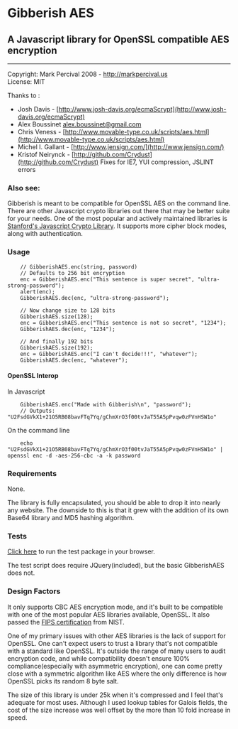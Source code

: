 # Gibberish AES
## A Javascript library for OpenSSL compatible AES encryption

----

Copyright: Mark Percival 2008 - <http://markpercival.us>  
License: MIT

Thanks to :

- Josh Davis - [http://www.josh-davis.org/ecmaScrypt](http://www.josh-davis.org/ecmaScrypt)
- Alex Boussinet [alex.boussinet@gmail.com](mailto:alex.boussinet@gmail.com)
- Chris Veness - [http://www.movable-type.co.uk/scripts/aes.html](http://www.movable-type.co.uk/scripts/aes.html)
- Michel I. Gallant - [http://www.jensign.com/](http://www.jensign.com/)
- Kristof Neirynck - [http://github.com/Crydust](http://github.com/Crydust) Fixes for IE7, YUI compression, JSLINT errors

### Also see:

Gibberish is meant to be compatible for OpenSSL AES on the command line. There are other Javascript crypto libraries out there that may be better suite for your needs. One of the most popular and actively maintained libraries is
[Stanford's Javascript Crypto Library](https://github.com/bitwiseshiftleft/sjcl). It supports more cipher block modes, along with authentication.


### Usage
        // GibberishAES.enc(string, password)
        // Defaults to 256 bit encryption
        enc = GibberishAES.enc("This sentence is super secret", "ultra-strong-password");
        alert(enc);
        GibberishAES.dec(enc, "ultra-strong-password");

        // Now change size to 128 bits
        GibberishAES.size(128);
        enc = GibberishAES.enc("This sentence is not so secret", "1234");
        GibberishAES.dec(enc, "1234");

        // And finally 192 bits
        GibberishAES.size(192);
        enc = GibberishAES.enc("I can't decide!!!", "whatever");
        GibberishAES.dec(enc, "whatever");

#### OpenSSL Interop

  In Javascript
  
        GibberishAES.enc("Made with Gibberish\n", "password");
        // Outputs: "U2FsdGVkX1+21O5RB08bavFTq7Yq/gChmXrO3f00tvJaT55A5pPvqw0zFVnHSW1o"
        
  On the command line
  
        echo "U2FsdGVkX1+21O5RB08bavFTq7Yq/gChmXrO3f00tvJaT55A5pPvqw0zFVnHSW1o" | openssl enc -d -aes-256-cbc -a -k password


### Requirements

None.

The library is fully encapsulated, you should be able to drop it into nearly any website.
The downside to this is that it grew with the addition of its
own Base64 library and MD5 hashing algorithm.

### Tests

[Click here][2] to run the test package in your browser.

The test script does require JQuery(included), but the
basic GibberishAES does not.

### Design Factors

It only supports CBC AES encryption mode, and it's built to be compatible with one
of the most popular AES libraries available, OpenSSL. It also passed the [FIPS certification][1]
from NIST.

One of my primary issues with other AES libraries is the lack of support for OpenSSL.
One can't expect users to trust a library that's not compatible with a standard
like OpenSSL. It's outside the range of many users to audit encryption code, and while
compatibility doesn't ensure 100% compliance(especially with asymmetric encryption), one 
can come pretty close with a symmetric algorithm like AES where the only difference is 
how OpenSSL picks its random 8 byte salt.

The size of this library is under 25k when it's compressed and I feel that's adequate for
most uses. Although I used lookup tables for Galois fields, the cost of the size
increase was well offset by the more than 10 fold increase in speed.


[1]: http://en.wikipedia.org/wiki/OpenSSL#FIPS_140-2_compliance "FIPS Compliance"
[2]: http://mdp.github.com/gibberish-aes/gibberish-aes-test.html "Gibberish Tests"
